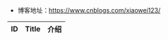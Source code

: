 - 博客地址：https://www.cnblogs.com/xiaowei123/

|  ID  |                            Title                             |                                   介绍                            |
| :--: | :----------------------------------------------------------: | :----------------------------------------------------------------:| 
